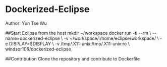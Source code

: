 # Dockerized-Eclipse
Author: Yun Tse Wu

##Start Eclipse from the host
mkdir ~/workspace 
docker run -ti --rm \ 
--name=dockerized-eclipse \ 
-v ~/workspace/:/home/eclipse/workspace/ \ 
-e DISPLAY=$DISPLAY \ 
-v /tmp/.X11-unix:/tmp/.X11-unix:ro \ 
windsor106/dockerized-eclipse 


##Contribution
Clone the repository and contribute to Dockerfile


